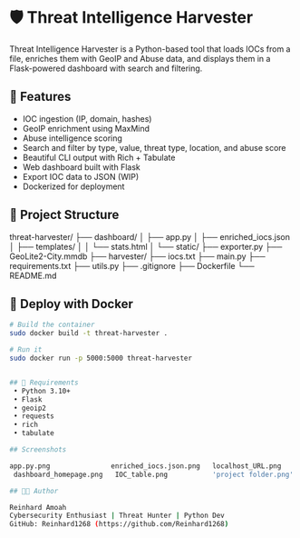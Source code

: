 # 🛡️ Threat Intelligence Harvester

Threat Intelligence Harvester is a Python-based tool that loads IOCs from a file, enriches them with GeoIP and Abuse data, and displays them in a Flask-powered dashboard with search and filtering.

## 🚀 Features

- IOC ingestion (IP, domain, hashes)
- GeoIP enrichment using MaxMind
- Abuse intelligence scoring
- Search and filter by type, value, threat type, location, and abuse score
- Beautiful CLI output with Rich + Tabulate
- Web dashboard built with Flask
- Export IOC data to JSON (WIP)
- Dockerized for deployment

## 📁 Project Structure
threat-harvester/
├── dashboard/
│   ├── app.py
│   ├── enriched_iocs.json
│   ├── templates/
│   │   └── stats.html
│   └── static/
├── exporter.py
├── GeoLite2-City.mmdb
├── harvester/
├── iocs.txt
├── main.py
├── requirements.txt
├── utils.py
├── .gitignore
├── Dockerfile
└── README.md


## 🐳 Deploy with Docker

```bash
# Build the container
sudo docker build -t threat-harvester .

# Run it
sudo docker run -p 5000:5000 threat-harvester


## 🔧 Requirements
 • Python 3.10+
 • Flask
 • geoip2
 • requests
 • rich
 • tabulate

## Screenshots

app.py.png               enriched_iocs.json.png   localhost_URL.png     requirements.txt.png           searchbox.png
 dashboard_homepage.png   IOC_table.png           'project folder.png'   running_requirements.txt.png

## 👨‍💻 Author

Reinhard Amoah
Cybersecurity Enthusiast | Threat Hunter | Python Dev
GitHub: Reinhard1268 (https://github.com/Reinhard1268)
